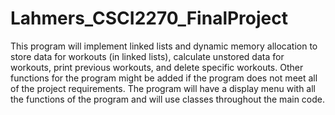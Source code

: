 # Lahmers_CSCI2270_FinalProject
This program will implement linked lists and dynamic memory allocation to store data for workouts (in linked lists), calculate unstored data for workouts, print previous workouts, and delete specific workouts. Other functions for the program might be added if the program does not meet all of the project requirements. The program will have a display menu with all the functions of the program and will use classes throughout the main code. 
